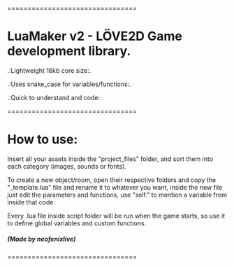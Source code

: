 ================================

# LuaMaker v2 - LÖVE2D Game development library.


.:Lightweight 16kb core size:.

.:Uses snake_case for variables/functions:.

.:Quick to understand and code:.

================================

# How to use:


Insert all your assets inside the "project_files" folder,
and sort them into each category (images, sounds or fonts).

To create a new object/room, open their respective folders
and copy the "_template.lua" file and rename it to whatever you
want, inside the new file just edit the parameters and functions,
use "self." to mention a variable from inside that code.

Every .lua file inside script folder will be run when the game
starts, so use it to define global variables and custom functions.

##### (Made by neofenixlive)

================================
